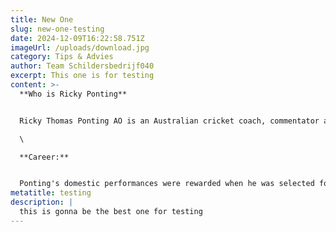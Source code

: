 ```yaml
---
title: New One
slug: new-one-testing
date: 2024-12-09T16:22:58.751Z
imageUrl: /uploads/download.jpg
category: Tips & Advies
author: Team Schildersbedrijf040
excerpt: This one is for testing
content: >-
  **W﻿ho is Ricky Ponting**


  Ricky Thomas Ponting AO is an Australian cricket coach, commentator and former player. He was widely regarded as one of the greatest batsmen of all time and is the most successful captain in international cricket history, with 220 victories in 324 matches with a winning rate of 67.91%.\

  \

  **Career:**


  Ponting's domestic performances were rewarded when he was selected for the Australian ODI team to play in all the matches in the 1995 New Zealand Centenary quadrangular tournament in New Zealand, that also included South Africa and India. Ponting made his debut against [South Africa](https://en.wikipedia.org/wiki/South_Africa_national_cricket_team "South Africa national cricket team") at number six in the batting order. He scored one from six balls, as Australia successfully chased South Africa's target on a difficult batting track. Australia secured another victory in their next match, this time against [New Zealand](https://en.wikipedia.org/wiki/New_Zealand_national_cricket_team "New Zealand national cricket team") in Auckland, where Ponting scored 10 not out, after coming to wicket late in the innings. His highest series score came in the third International where Australia lost to [India](https://en.wikipedia.org/wiki/India_national_cricket_team "India national cricket team") in Dunedin. Ponting was promoted to number three in the batting order and responded by scoring 62 from 92 balls. The innings was scored without a boundary and was based on "deft placement and judicious running."[\[52]](https://en.wikipedia.org/wiki/Ricky_Ponting#cite_note-Ponting45-52) The loss failed to stop Australia from appearing in the final against New Zealand in Auckland. Ponting returned to number six and was seven not out when the winning runs were scored.[\[53]](https://en.wikipedia.org/wiki/Ricky_Ponting#cite_note-Ponting44-45-53) He finished the series with 80 runs at 40 and strike rate of 71.42 runs per hundred balls
metatitle: testing
description: |
  this is gonna be the best one for testing
---
```

